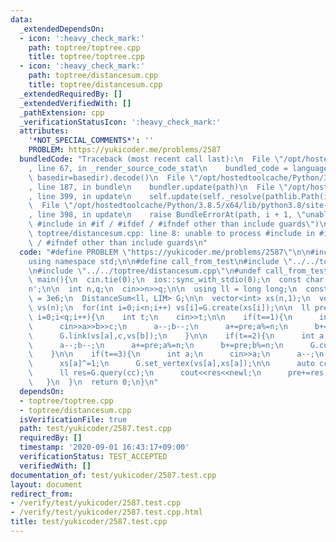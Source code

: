 ```yaml
---
data:
  _extendedDependsOn:
  - icon: ':heavy_check_mark:'
    path: toptree/toptree.cpp
    title: toptree/toptree.cpp
  - icon: ':heavy_check_mark:'
    path: toptree/distancesum.cpp
    title: toptree/distancesum.cpp
  _extendedRequiredBy: []
  _extendedVerifiedWith: []
  _pathExtension: cpp
  _verificationStatusIcon: ':heavy_check_mark:'
  attributes:
    '*NOT_SPECIAL_COMMENTS*': ''
    PROBLEM: https://yukicoder.me/problems/2587
  bundledCode: "Traceback (most recent call last):\n  File \"/opt/hostedtoolcache/Python/3.8.5/x64/lib/python3.8/site-packages/onlinejudge_verify/documentation/build.py\"\
    , line 67, in _render_source_code_stat\n    bundled_code = language.bundle(stat.path,\
    \ basedir=basedir).decode()\n  File \"/opt/hostedtoolcache/Python/3.8.5/x64/lib/python3.8/site-packages/onlinejudge_verify/languages/cplusplus.py\"\
    , line 187, in bundle\n    bundler.update(path)\n  File \"/opt/hostedtoolcache/Python/3.8.5/x64/lib/python3.8/site-packages/onlinejudge_verify/languages/cplusplus_bundle.py\"\
    , line 399, in update\n    self.update(self._resolve(pathlib.Path(included), included_from=path))\n\
    \  File \"/opt/hostedtoolcache/Python/3.8.5/x64/lib/python3.8/site-packages/onlinejudge_verify/languages/cplusplus_bundle.py\"\
    , line 398, in update\n    raise BundleErrorAt(path, i + 1, \"unable to process\
    \ #include in #if / #ifdef / #ifndef other than include guards\")\nonlinejudge_verify.languages.cplusplus_bundle.BundleErrorAt:\
    \ toptree/distancesum.cpp: line 8: unable to process #include in #if / #ifdef\
    \ / #ifndef other than include guards\n"
  code: "#define PROBLEM \"https://yukicoder.me/problems/2587\"\n\n#include<bits/stdc++.h>\n\
    using namespace std;\n\n#define call_from_test\n#include \"../../toptree/toptree.cpp\"\
    \n#include \"../../toptree/distancesum.cpp\"\n#undef call_from_test\n\nsigned\
    \ main(){\n  cin.tie(0);\n  ios::sync_with_stdio(0);\n  const char newl = '\\\
    n';\n\n  int n,q;\n  cin>>n>>q;\n\n  using ll = long long;\n  const size_t LIM\
    \ = 3e6;\n  DistanceSum<ll, LIM> G;\n\n  vector<int> xs(n,1);\n  vector<decltype(G)::Vertex*>\
    \ vs(n);\n  for(int i=0;i<n;i++) vs[i]=G.create(xs[i]);\n\n  ll pre=0;\n  for(int\
    \ i=0;i<q;i++){\n    int t;\n    cin>>t;\n\n    if(t==1){\n      int a,b,c;\n\
    \      cin>>a>>b>>c;\n      a--;b--;\n      a+=pre;a%=n;\n      b+=pre;b%=n;\n\
    \      G.link(vs[a],c,vs[b]);\n    }\n\n    if(t==2){\n      int a,b;\n      cin>>a>>b;\n\
    \      a--;b--;\n      a+=pre;a%=n;\n      b+=pre;b%=n;\n      G.cut(vs[a],vs[b]);\n\
    \    }\n\n    if(t==3){\n      int a;\n      cin>>a;\n      a--;\n      a+=pre;a%=n;\n\
    \      xs[a]^=1;\n      G.set_vertex(vs[a],xs[a]);\n\n      auto cc=G.centroid(vs[a]);\n\
    \      ll res=G.query(cc);\n      cout<<res<<newl;\n      pre+=res;pre%=n;\n \
    \   }\n  }\n  return 0;\n}\n"
  dependsOn:
  - toptree/toptree.cpp
  - toptree/distancesum.cpp
  isVerificationFile: true
  path: test/yukicoder/2587.test.cpp
  requiredBy: []
  timestamp: '2020-09-01 16:43:17+09:00'
  verificationStatus: TEST_ACCEPTED
  verifiedWith: []
documentation_of: test/yukicoder/2587.test.cpp
layout: document
redirect_from:
- /verify/test/yukicoder/2587.test.cpp
- /verify/test/yukicoder/2587.test.cpp.html
title: test/yukicoder/2587.test.cpp
---
```

